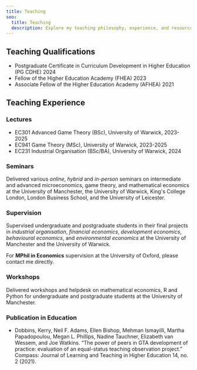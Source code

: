 ```yaml
---
title: Teaching
seo:
  title: Teaching
  description: Explore my teaching philosophy, experience, and resources for students and educators.
---
```


## Teaching Qualifications

- Postgraduate Certificate in Curriculum Development in Higher Education (PG CDHE) 2024
- Fellow of the Higher Education Academy (FHEA) 2023
- Associate Fellow of the Higher Education Academy (AFHEA) 2021

## Teaching Experience

### Lectures

- EC301 Advanced Game Theory (BSc), University of Warwick, 2023-2025
- EC941 Game Theory (MSc), University of Warwick, 2023-2025
- EC231 Industrial Organisation (BSc/BA), University of Warwick, 2024


### Seminars

Delivered various *online*, *hybrid* and *in-person* seminars on intermediate and advanced microeconomics, game theory, and mathematical economics at the University of Manchester, the University of Warwick, King's College London, London Business School, and the University of Leicester. 

### Supervision
Supervised undergraduate and postgraduate students in their final projects in *industrial organisation*, *financial economics*, *development economics*, *behavioural economics*, and *environmental economics* at the University of Manchester and the University of Warwick.

For **MPhil in Economics** supervision at the University of Oxford, please contact me directly.

### Workshops

Delivered workshops and helpdesk on mathematical economics, R and Python for undergraduate and postgraduate students at the University of Manchester. 

<!-- ## Teaching Philosophy

My pedagogical philosophy is grounded in the conviction that education constitutes a dynamic, interactive process whereby students actively construct knowledge rather than merely receive it. Having engaged with diverse educational systems throughout my academic formation, I recognise that effective teaching necessitates the creation of environments wherein critical thinking and independent enquiry may flourish. 

In my economics tutorials and lectures, I position myself as a facilitator of intellectual discovery, employing case studies, research projects, and structured debates that challenge students to analyse complex economic phenomena from multiple perspectives whilst interrogating underlying assumptions. 

Inclusivity, diversity and equality are fundamental to my practice—I utilise varied pedagogical methods to accommodate diverse learning styles, incorporate examples from different cultural contexts, and establish flexible assessment opportunities that ensure every student feels valued and supported. I regard teaching as an evolving discipline, actively pursuing innovations in pedagogy and educational technology whilst systematically soliciting student feedback to enhance my instruction's relevance and efficacy. My commitment extends beyond enabling students to master economic concepts to nurturing thoughtful, capable citizens who can critically evaluate policy implications and contribute meaningfully to societal discourse. Through mentorship and emphasis upon the ethical dimensions of economic choices, I endeavour to develop not merely skilled economists but informed individuals who recognise their responsibility to engage constructively with complex global challenges, empowering them to become lifelong learners and thoughtful leaders. -->

### Publication in Education

-  Dobbins, Kerry, Neil F. Adams, Ellen Bishop, Mehman Ismayilli, Martha Papadopoulou, Megan L. Phillips, Nadine Tauchner, Elizabeth van Wessem, and Joe Watkins. “The power of peers in GTA development of practice: evaluation of an equal-status teaching observation project.” Compass: Journal of Learning and Teaching in Higher Education 14, no. 2 (2021).
